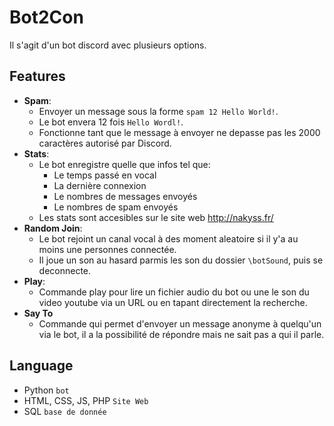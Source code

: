 # **Bot2Con**

Il s'agit d'un bot discord avec plusieurs options.

## Features
- **Spam**:
  - Envoyer un message sous la forme `spam 12 Hello World!`.
  - Le bot envera 12 fois `Hello Wordl!`.
  - Fonctionne tant que le message à envoyer ne depasse pas les 2000 caractères autorisé par Discord.
- **Stats**:
  -  Le bot enregistre quelle que infos tel que:
     - Le temps passé en vocal
     - La dernière connexion
     - Le nombres de messages envoyés
     - Le nombres de spam envoyés
  - Les stats sont accesibles sur le site web http://nakyss.fr/
- **Random Join**:
  - Le bot rejoint un canal vocal à des moment aleatoire si il y'a au moins une personnes connectée.
  - Il joue un son au hasard parmis les son du dossier `\botSound`, puis se deconnecte.
- **Play**:
  - Commande play pour lire un fichier audio du bot ou une le son du video youtube via un URL ou en tapant directement la recherche.
- **Say To**
  - Commande qui permet d'envoyer un message anonyme à quelqu'un via le bot, il a la possibilité de répondre mais ne sait pas a qui il parle.

## Language
- Python `bot`
- HTML, CSS, JS, PHP `Site Web`
- SQL `base de donnée`

